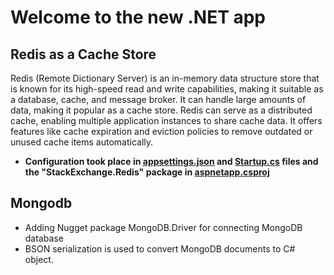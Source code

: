 # Welcome to the new .NET app

## Redis as a Cache Store
Redis (Remote Dictionary Server) is an in-memory data structure store that is known for its high-speed read and write capabilities, making it suitable as a database, cache, and message broker. It can handle large amounts of data, making it popular as a cache store. Redis can serve as a distributed cache, enabling multiple application instances to share cache data. It offers features like cache expiration and eviction policies to remove outdated or unused cache items automatically.  
- **Configuration took place in [appsettings.json](../awesome-compose/app/aspnetapp/appsettings.json) and [Startup.cs](../awesome-compose/app/aspnetapp/Startup.cs) files and the "StackExchange.Redis" package in [aspnetapp.csproj](../awesome-compose/app/aspnetapp/aspnetapp.csproj)**  

## Mongodb 
- Adding Nugget package MongoDB.Driver for connecting MongoDB database
- BSON serialization is used to convert MongoDB documents to C# object.